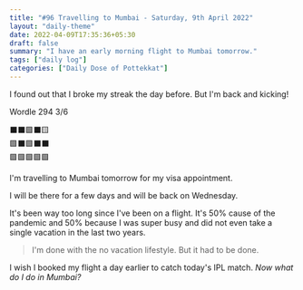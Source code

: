 ```yaml
---
title: "#96 Travelling to Mumbai - Saturday, 9th April 2022"
layout: "daily-theme"
date: 2022-04-09T17:35:36+05:30
draft: false
summary: "I have an early morning flight to Mumbai tomorrow."
tags: ["daily log"]
categories: ["Daily Dose of Pottekkat"]
---
```


I found out that I broke my streak the day before. But I'm back and kicking!

Wordle 294 3/6

⬛⬛🟩⬛🟨\
🟩⬛🟩⬛⬛\
🟩🟩🟩🟩🟩

I'm travelling to Mumbai tomorrow for my visa appointment.

I will be there for a few days and will be back on Wednesday.

It's been way too long since I've been on a flight. It's 50% cause of the pandemic and 50% because I was super busy and did not even take a single vacation in the last two years.

> I'm done with the no vacation lifestyle. But it had to be done.

I wish I booked my flight a day earlier to catch today's IPL match. _Now what do I do in Mumbai?_
